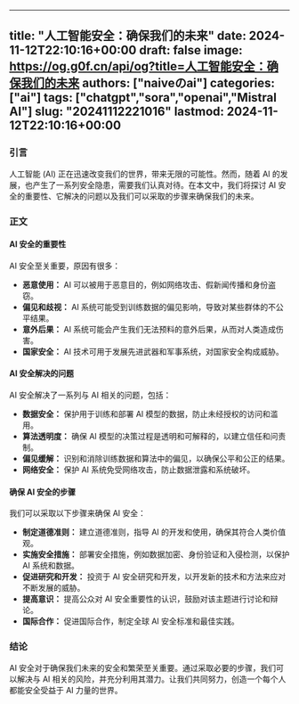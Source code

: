 
---
title: "人工智能安全：确保我们的未来"
date: 2024-11-12T22:10:16+00:00
draft: false
image: https://og.g0f.cn/api/og?title=人工智能安全：确保我们的未来
authors: ["naiveのai"]
categories: ["ai"]
tags: ["chatgpt","sora","openai","Mistral AI"]
slug: "20241112221016"
lastmod: 2024-11-12T22:10:16+00:00
---
### 引言

人工智能 (AI) 正在迅速改变我们的世界，带来无限的可能性。然而，随着 AI 的发展，也产生了一系列安全隐患，需要我们认真对待。在本文中，我们将探讨 AI 安全的重要性、它解决的问题以及我们可以采取的步骤来确保我们的未来。

### 正文

#### AI 安全的重要性

AI 安全至关重要，原因有很多：

- **恶意使用：** AI 可以被用于恶意目的，例如网络攻击、假新闻传播和身份盗窃。
- **偏见和歧视：** AI 系统可能受到训练数据的偏见影响，导致对某些群体的不公平结果。
- **意外后果：** AI 系统可能会产生我们无法预料的意外后果，从而对人类造成伤害。
- **国家安全：** AI 技术可用于发展先进武器和军事系统，对国家安全构成威胁。

#### AI 安全解决的问题

AI 安全解决了一系列与 AI 相关的问题，包括：

- **数据安全：** 保护用于训练和部署 AI 模型的数据，防止未经授权的访问和滥用。
- **算法透明度：** 确保 AI 模型的决策过程是透明和可解释的，以建立信任和问责制。
- **偏见缓解：** 识别和消除训练数据和算法中的偏见，以确保公平和公正的结果。
- **网络安全：** 保护 AI 系统免受网络攻击，防止数据泄露和系统破坏。

#### 确保 AI 安全的步骤

我们可以采取以下步骤来确保 AI 安全：

- **制定道德准则：** 建立道德准则，指导 AI 的开发和使用，确保其符合人类价值观。
- **实施安全措施：** 部署安全措施，例如数据加密、身份验证和入侵检测，以保护 AI 系统和数据。
- **促进研究和开发：** 投资于 AI 安全研究和开发，以开发新的技术和方法来应对不断发展的威胁。
- **提高意识：** 提高公众对 AI 安全重要性的认识，鼓励对该主题进行讨论和辩论。
- **国际合作：** 促进国际合作，制定全球 AI 安全标准和最佳实践。

### 结论

AI 安全对于确保我们未来的安全和繁荣至关重要。通过采取必要的步骤，我们可以解决与 AI 相关的风险，并充分利用其潜力。让我们共同努力，创造一个每个人都能安全受益于 AI 力量的世界。